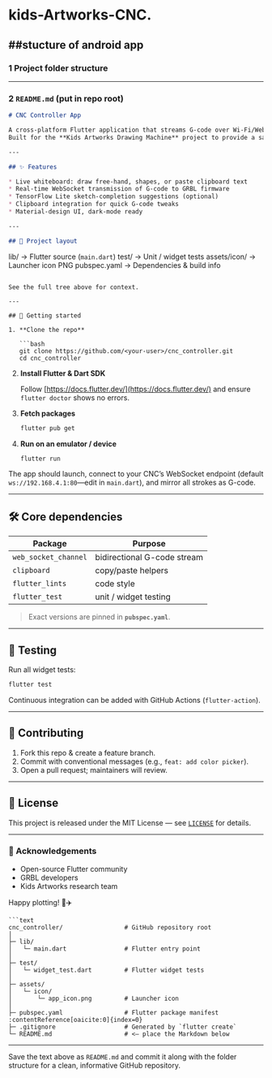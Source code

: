 # kids-Artworks-CNC.

##stucture of android app
---

### 1  Project folder structure

---

### 2  `README.md` (put in repo root)

```markdown
# CNC Controller App

A cross-platform Flutter application that streams G-code over Wi-Fi/WebSocket to an Arduino-controlled CNC drawing machine.  
Built for the **Kids Artworks Drawing Machine** project to provide a safe, hands-free artistic workflow.

---

## ✨ Features

* Live whiteboard: draw free-hand, shapes, or paste clipboard text  
* Real-time WebSocket transmission of G-code to GRBL firmware  
* TensorFlow Lite sketch-completion suggestions (optional)  
* Clipboard integration for quick G-code tweaks  
* Material-design UI, dark-mode ready

---

## 📂 Project layout

```

lib/              → Flutter source (`main.dart`)
test/             → Unit / widget tests
assets/icon/      → Launcher icon PNG
pubspec.yaml      → Dependencies & build info

````

See the full tree above for context.

---

## 🚀 Getting started

1. **Clone the repo**

   ```bash
   git clone https://github.com/<your-user>/cnc_controller.git
   cd cnc_controller
````

2. **Install Flutter & Dart SDK**

   Follow [https://docs.flutter.dev/](https://docs.flutter.dev/) and ensure `flutter doctor` shows no errors.

3. **Fetch packages**

   ```bash
   flutter pub get
   ```

4. **Run on an emulator / device**

   ```bash
   flutter run
   ```

The app should launch, connect to your CNC’s WebSocket endpoint (default `ws://192.168.4.1:80`—edit in `main.dart`), and mirror all strokes as G-code.

---

## 🛠️ Core dependencies

| Package              | Purpose                     |
| -------------------- | --------------------------- |
| `web_socket_channel` | bidirectional G-code stream |
| `clipboard`          | copy/paste helpers          |
| `flutter_lints`      | code style                  |
| `flutter_test`       | unit / widget testing       |

> Exact versions are pinned in **`pubspec.yaml`**.&#x20;

---

## 🧪 Testing

Run all widget tests:

```bash
flutter test
```

Continuous integration can be added with GitHub Actions (`flutter-action`).

---

## 🤝 Contributing

1. Fork this repo & create a feature branch.
2. Commit with conventional messages (e.g., `feat: add color picker`).
3. Open a pull request; maintainers will review.

---

## 📄 License

This project is released under the MIT License — see [`LICENSE`](LICENSE) for details.

---

### 🌟 Acknowledgements

* Open-source Flutter community
* GRBL developers
* Kids Artworks research team

Happy plotting! 🎨✈️

```
```text
cnc_controller/                 # GitHub repository root
│
├─ lib/
│   └─ main.dart                # Flutter entry point
│
├─ test/
│   └─ widget_test.dart         # Flutter widget tests
│
├─ assets/
│   └─ icon/
│       └─ app_icon.png         # Launcher icon
│
├─ pubspec.yaml                 # Flutter package manifest  :contentReference[oaicite:0]{index=0}
├─ .gitignore                   # Generated by `flutter create`
└─ README.md                    # <— place the Markdown below
```
---

Save the text above as `README.md` and commit it along with the folder structure for a clean, informative GitHub repository.
```
